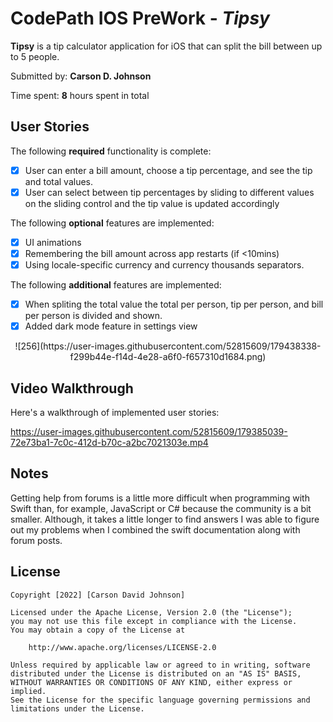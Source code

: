 # CodePath IOS PreWork - *Tipsy*

**Tipsy** is a tip calculator application for iOS that can split the bill between up to 5 people.

Submitted by: **Carson D. Johnson**

Time spent: **8** hours spent in total

## User Stories

The following **required** functionality is complete:

* [X] User can enter a bill amount, choose a tip percentage, and see the tip and total values.
* [X] User can select between tip percentages by sliding to different values on the sliding control and the tip value is updated accordingly

The following **optional** features are implemented:

* [X] UI animations
* [X] Remembering the bill amount across app restarts (if <10mins)
* [X] Using locale-specific currency and currency thousands separators.

The following **additional** features are implemented:

- [X] When spliting the total value the total per person, tip per person, and bill per person is divided and shown.
- [X] Added dark mode feature in settings view

<p align="center">
![256](https://user-images.githubusercontent.com/52815609/179438338-f299b44e-f14d-4e28-a6f0-f657310d1684.png)
</p>

## Video Walkthrough

Here's a walkthrough of implemented user stories:

https://user-images.githubusercontent.com/52815609/179385039-72e73ba1-7c0c-412d-b70c-a2bc7021303e.mp4

## Notes

Getting help from forums is a little more difficult when programming with Swift than, for example, JavaScript or C# because the community is a bit smaller. Although, it takes a little longer to find answers I was able to figure out my problems when I combined the swift documentation along with forum posts.

## License

    Copyright [2022] [Carson David Johnson]

    Licensed under the Apache License, Version 2.0 (the "License");
    you may not use this file except in compliance with the License.
    You may obtain a copy of the License at

        http://www.apache.org/licenses/LICENSE-2.0

    Unless required by applicable law or agreed to in writing, software
    distributed under the License is distributed on an "AS IS" BASIS,
    WITHOUT WARRANTIES OR CONDITIONS OF ANY KIND, either express or implied.
    See the License for the specific language governing permissions and
    limitations under the License.
